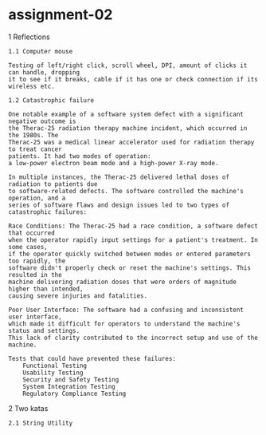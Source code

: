 # assignment-02
1 Reflections

    1.1 Computer mouse
    
    Testing of left/right click, scroll wheel, DPI, amount of clicks it can handle, dropping 
    it to see if it breaks, cable if it has one or check connection if its wireless etc.

    1.2 Catastrophic failure
    
    One notable example of a software system defect with a significant negative outcome is 
    the Therac-25 radiation therapy machine incident, which occurred in the 1980s. The 
    Therac-25 was a medical linear accelerator used for radiation therapy to treat cancer 
    patients. It had two modes of operation: 
    a low-power electron beam mode and a high-power X-ray mode.

    In multiple instances, the Therac-25 delivered lethal doses of radiation to patients due 
    to software-related defects. The software controlled the machine's operation, and a 
    series of software flaws and design issues led to two types of catastrophic failures:

    Race Conditions: The Therac-25 had a race condition, a software defect that occurred 
    when the operator rapidly input settings for a patient's treatment. In some cases, 
    if the operator quickly switched between modes or entered parameters too rapidly, the 
    software didn't properly check or reset the machine's settings. This resulted in the 
    machine delivering radiation doses that were orders of magnitude higher than intended, 
    causing severe injuries and fatalities.

    Poor User Interface: The software had a confusing and inconsistent user interface, 
    which made it difficult for operators to understand the machine's status and settings. 
    This lack of clarity contributed to the incorrect setup and use of the machine.

    Tests that could have prevented these failures:
        Functional Testing
        Usability Testing
        Security and Safety Testing
        System Integration Testing
        Regulatory Compliance Testing

2 Two katas

    2.1 String Utility

    
